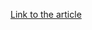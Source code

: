 [Link to the article](https://www.bleepingcomputer.com/news/security/french-govt-contractor-atos-denies-space-bears-ransomware-attack-claims/)
